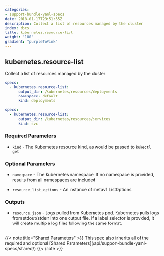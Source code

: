 ```yaml
---
categories:
- support-bundle-yaml-specs
date: 2018-01-17T23:51:55Z
description: Collect a list of resources managed by the cluster
index: docs
title: kubernetes.resource-list
weight: "100"
gradient: "purpleToPink"
---
```


## kubernetes.resource-list

Collect a list of resources managed by the cluster


```yaml
specs:
  - kubernetes.resource-list:
      output_dir: /kubernetes/resources/deployments
      namespace: default
      kind: deployments
```

```yaml
specs:
  - kubernetes.resource-list:
      output_dir: /kubernetes/resources/services
      kind: svc
```


### Required Parameters


- `kind` - The Kubernetes resource kind, as would be passed to `kubectl get`



### Optional Parameters


- `namespace` - The Kubernetes namespace. If no namespace is provided, results from all namespaces are included


- `resource_list_options` - An instance of metav1.ListOptions



### Outputs

    
- `resource.json` - Logs pulled from Kubernetes pod. Kubernetes pulls logs from stdout/stderr into one output file. If a label selector is provided, it will create multiple log files following the same format.


<br>
{{< note title="Shared Parameters" >}}
This spec also inherits all of the required and optional [Shared Parameters](/api/support-bundle-yaml-specs/shared/)
{{< /note >}}

    